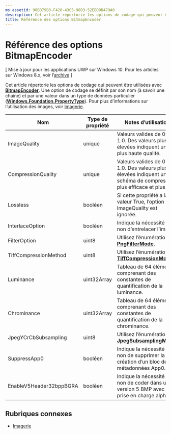 ```yaml
---
ms.assetid: 98BD79B3-F420-43C5-98D3-52EBDDB479A0
description: Cet article répertorie les options de codage qui peuvent être utilisées avec BitmapEncoder.
title: Référence des options BitmapEncoder
---
```


# Référence des options BitmapEncoder

\[ Mise à jour pour les applications UWP sur Windows 10. Pour les articles sur Windows 8.x, voir l’[archive](http://go.microsoft.com/fwlink/p/?linkid=619132) \]

Cet article répertorie les options de codage qui peuvent être utilisées avec [**BitmapEncoder**](https://msdn.microsoft.com/library/windows/apps/br226206). Une option de codage se définit par son nom (à savoir une chaîne) et par une valeur dans un type de données particulier ([**Windows.Foundation.PropertyType**](https://msdn.microsoft.com/library/windows/apps/br225871)). Pour plus d’informations sur l’utilisation des images, voir [Imagerie](imaging.md).

| Nom                    | Type de propriété | Notes d’utilisation                                                                                        | Formats valides |
|-------------------------|--------------|----------------------------------------------------------------------------------------------------|---------------|
| ImageQuality            | unique       | Valeurs valides de 0 à 1.0. Des valeurs plus élevées indiquent une plus haute qualité.                                 | JPEG, JPEG-XR |
| CompressionQuality      | unique       | Valeurs valides de 0 à 1.0. Des valeurs plus élevées indiquent un schéma de compression plus efficace et plus lent. | TIFF          |
| Lossless                | booléen      | Si cette propriété a la valeur True, l’option ImageQuality est ignorée.                                        | JPEG-XR       |
| InterlaceOption         | booléen      | Indique la nécessité ou non d’entrelacer l’image.                                                                    | PNG           |
| FilterOption            | uint8        | Utilisez l’énumération [**PngFilterMode**](https://msdn.microsoft.com/library/windows/apps/br226389).                                | PNG           |
| TiffCompressionMethod   | uint8        | Utilisez l’énumération [**TiffCompressionMode**](https://msdn.microsoft.com/library/windows/apps/br226399).                    | TIFF          |
| Luminance               | uint32Array  | Tableau de 64 éléments comprenant des constantes de quantification de la luminance.                               | JPEG          |
| Chrominance             | uint32Array  | Tableau de 64 éléments comprenant des constantes de quantification de la chrominance.                             | JPEG          |
| JpegYCrCbSubsampling    | uint8        | Utilisez l’énumération [**JpegSubsamplingMode**](https://msdn.microsoft.com/library/windows/apps/br226386).                    | JPEG          |
| SuppressApp0            | booléen      | Indique la nécessité ou non de supprimer la création d’un bloc de métadonnées App0.                                        | JPEG          |
| EnableV5Header32bppBGRA | booléen      | Indique la nécessité ou non de coder dans une version 5 BMP avec prise en charge alpha.                                         | BMP           |

 

## Rubriques connexes

* [Imagerie](imaging.md)
 

 






<!--HONumber=Mar16_HO1-->


